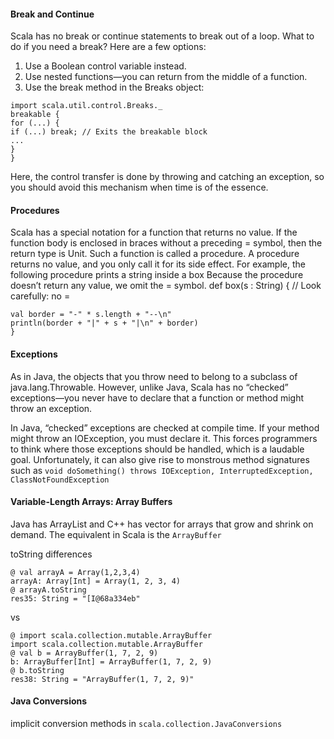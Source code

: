 #### Break and Continue
Scala has no break or continue statements to break out of a loop.
What to do if you need a break? Here are a few options:
1. Use a Boolean control variable instead.
2. Use nested functions—you can return from the middle of a function.
3. Use the break method in the Breaks object:
```
import scala.util.control.Breaks._
breakable {
for (...) {
if (...) break; // Exits the breakable block
...
}
}
```

Here, the control transfer is done by throwing and catching an exception,
so you should avoid this mechanism when time is of the essence.

#### Procedures

Scala has a special notation for a function that returns no value. If the function
body is enclosed in braces without a preceding = symbol, then the return type is Unit.
Such a function is called a procedure. A procedure returns no value, and you only
call it for its side effect. For example, the following procedure prints a string inside
a box
Because the procedure doesn’t return any value, we omit the = symbol.
def box(s : String) { // Look carefully: no =
```
val border = "-" * s.length + "--\n"
println(border + "|" + s + "|\n" + border)
}
```


#### Exceptions

As in Java, the objects that you throw need to belong to a subclass of
java.lang.Throwable. However, unlike Java, Scala has no “checked” exceptions—you
never have to declare that a function or method might throw an exception.

In Java, “checked” exceptions are checked at compile time. If your
method might throw an IOException, you must declare it. This forces
programmers to think where those exceptions should be handled, which is
a laudable goal. Unfortunately, it can also give rise to monstrous method
signatures such as
```void doSomething() throws IOException, InterruptedException, ClassNotFoundException```


#### Variable-Length Arrays: Array Buffers

Java has ArrayList and C++ has vector for arrays that grow and shrink on demand.
The equivalent in Scala is the ``ArrayBuffer``

toString differences

```
@ val arrayA = Array(1,2,3,4)
arrayA: Array[Int] = Array(1, 2, 3, 4)
@ arrayA.toString
res35: String = "[I@68a334eb"
```
vs

```
@ import scala.collection.mutable.ArrayBuffer
import scala.collection.mutable.ArrayBuffer
@ val b = ArrayBuffer(1, 7, 2, 9)
b: ArrayBuffer[Int] = ArrayBuffer(1, 7, 2, 9)
@ b.toString
res38: String = "ArrayBuffer(1, 7, 2, 9)"
```

#### Java Conversions

implicit conversion methods in ``scala.collection.JavaConversions``